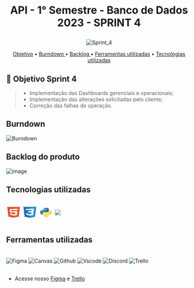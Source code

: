# <p align = "center" > API - 1° Semestre - Banco de Dados 2023 - SPRINT 4 </p>

 <p align="center"><img src="https://github.com/DevTudoFatec/Avaliacao360/assets/111203231/49a4898f-6de0-4cb2-b98f-cdbd9e56871d" alt="Sprint_4"  style="width:600px;height:350px;"></p>
 
<p align="center">
 <a href ="#dart-objetivo-sprint-4">Objetivo</a>  •
 <a href ="#burndown"> Burndown </a>  •
 <a href ="#backlog-do-produto"> Backlog </a>  •
 <a href="#ferramentas-utilizadas">Ferramentas utilizadas</a> •
 <a href="#tecnologias-utilizadas">Tecnologias utilizadas</a>
</p>
  
## :dart: Objetivo Sprint 4
> - Implementação das Dashboards gerenciais e operacionais;
> - Implementação das alterações solicitadas pelo cliente;
> - Correção das falhas de operação.

## Burndown
<img src="https://github.com/DevTudoFatec/Avaliacao360/assets/111203231/db3a727d-04b6-4ec1-b692-1cdb1e1bc196" alt="Burndown" style="width:600px;height:350px;"></p>
 
## Backlog do produto
![image](https://github.com/DevTudoFatec/Avaliacao360/assets/111203231/871fe5ec-964b-4ddd-a718-7332923aeb2c)

## Tecnologias utilizadas
<div style="display: inline_block"><br>
  <img align="center" alt="HTML" height="30" width="40" src="https://raw.githubusercontent.com/devicons/devicon/master/icons/html5/html5-original.svg">
  <img align="center" alt="CSS" height="30" width="40" src="https://raw.githubusercontent.com/devicons/devicon/master/icons/css3/css3-original.svg">
  <img align="center" alt="Python" height="30" width="40" src="https://raw.githubusercontent.com/devicons/devicon/master/icons/python/python-original.svg">
  <img align="center" alt"JSON" height="30" width"40" src="https://user-images.githubusercontent.com/111203231/233870200-deb22a10-a7e3-4d06-9d31-63ae0354aad0.png">
 <div style="display: inline_block"><br>
   
## Ferramentas utilizadas

<div style="display: inline_block"><br>
 
  <img align="center" alt="Figma" height="30" width="40" src="https://cdn.jsdelivr.net/gh/devicons/devicon/icons/figma/figma-original.svg" />
  <img align="center" alt="Canvas" height="30" width="40" src="https://cdn.jsdelivr.net/gh/devicons/devicon/icons/canva/canva-original.svg" />
  <img align="center" alt="Github" height="40" width="40" src="https://pngimg.com/uploads/github/github_PNG51.png" />
  <img align="center" alt="Vscode" height="30" width="40" src="https://cdn.jsdelivr.net/gh/devicons/devicon/icons/vscode/vscode-original.svg" />
  <img align="center" alt="Discord" height="40" width="40" src="https://logodownload.org/wp-content/uploads/2017/11/discord-logo-1-1-2048x2048.png" />
  <img align="center" alt="Trello" height="30" width="40" src="https://logos-world.net/wp-content/uploads/2021/02/Trello-Emblem.png" />
  <div style="display: inline_block"><br>
  
  + Acesse nosso [Figma](https://www.figma.com/file/86VvL8DaM6IR9RH06jVobp/PBLTeX-Projeto?node-id=0%3A1&t=Av9utODXTrCT0tAK-1) e [Trello](https://trello.com/b/CHEOxSyG/avalia%C3%A7%C3%A3o-360)
